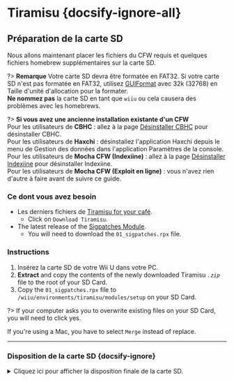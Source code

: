 # Tiramisu {docsify-ignore-all}

## Préparation de la carte SD

Nous allons maintenant placer les fichiers du CFW requis et quelques fichiers homebrew supplémentaires sur la carte SD.

?> **Remarque** Votre carte SD devra être formatée en FAT32. Si votre carte SD n'est pas formatée en FAT32, utilisez [GUIFormat](http://ridgecrop.co.uk/index.htm?guiformat.htm) avec 32k (32768) en Taille d'unité d'allocation pour la formater. </br> **Ne nommez pas** la carte SD en tant que `wiiu` ou cela causera des problèmes avec les homebrews.

?> **Si vous avez une ancienne installation existante d'un CFW** </br> Pour les utilisateurs de **CBHC** : allez à la page [Désinstaller CBHC](../uninstall-cbhc) pour désinstaller CBHC. </br> Pour les utilisateurs de **Haxchi** : désinstallez l'application Haxchi depuis le menu de Gestion des données dans l'application Paramètres de la console. </br> Pour les utilisateurs de **Mocha CFW (Indexiine)** : allez à la page [Désinstaller Indexiine](../uninstall-indexiine) pour désinstaller Indexiine. </br> Pour les utilisateurs de **Mocha CFW (Exploit en ligne)** : vous n'avez rien d'autre à faire avant de suivre ce guide.

### Ce dont vous avez besoin

- Les derniers fichiers de [Tiramisu for your café](https://tiramisu.foryour.cafe).
    - Click on `Download Tiramisu`.
- The latest release of the [Sigpatches Module](https://github.com/marco-calautti/SigpatchesModuleWiiU/releases).
    - You will need to download the `01_sigpatches.rpx` file.

### Instructions

1. Insérez la carte SD de votre Wii U dans votre PC.
1. **Extract** and copy the contents of the newly downloaded Tiramisu *`.zip`* file to the root of your SD Card.
1. Copy the `01_sigpatches.rpx` file to `/wiiu/environments/tiramisu/modules/setup` on your SD Card.

?> If your computer asks you to overwrite existing files on your SD Card, you will need to click yes.

   If you're using a Mac, you have to select `Merge` instead of replace.

----------

### Disposition de la carte SD {docsify-ignore}

<details>
<summary>Cliquez ici pour afficher la disposition finale de la carte SD.</summary>

```
💾sd:
 ┗ 📂wiiu
   ┣ 📂apps
   ┃ ┣ 📂homebrew_launcher
   ┃ ┃ ┣ 📜homebrew_launcher.elf
   ┃ ┃ ┣ 📜icon.png
   ┃ ┃ ┗ 📜meta.xml
   ┃ ┣ 📜PayloadLoaderInstaller.wuhb
   ┃ ┗ (All other apps should be here too)
   ┣ 📂environments
   ┃ ┣ 📂installer
   ┃ ┃ ┗ 📂modules
   ┃ ┃   ┗ 📂setup
   ┃ ┃     ┣ 📜00_mocha.rpx
   ┃ ┃     ┗ 📜90_launch_installer.rpx
   ┃ ┗ 📂tiramisu
   ┃   ┣ 📂modules
   ┃   ┃ ┗ 📂setup
   ┃   ┃   ┣ 📜00_mocha.rpx
   ┃   ┃   ┣ 📜01_sigpatches.rpx
   ┃   ┃   ┣ 📜50_hbl_installer.rpx
   ┃   ┃   ┗ 📜99_autoboot.rpx
   ┃   ┗ 📜root.rpx
   ┣ 📂payloads
   ┃ ┣ 📂default
   ┃ ┃ ┗ 📜payload.elf
   ┃ ┣ 📂fw_img_loader 
   ┃ ┃ ┗ 📜payload.elf
   ┃ ┗ 📂nanddumper
   ┃   ┗ 📜payload.elf
   ┣ 📜payload.rpx
   ┗ 📜payload.elf
```

</details>
